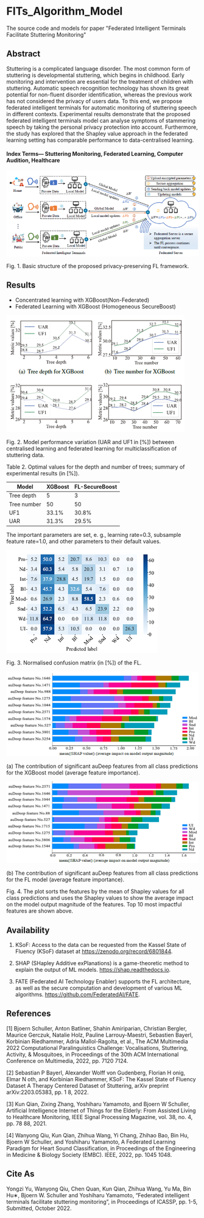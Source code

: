 # FITs_Algorithm_Model
The source code and models for paper "Federated Intelligent Terminals Facilitate Stuttering Monitoring"

## Abstract
Stuttering is a complicated language disorder. The most common  form of stuttering is developmental stuttering, which begins  in childhood. Early monitoring and intervention are essential  for the treatment of children with stuttering. Automatic  speech recognition technology has shown its great potential  for non-fluent disorder identification, whereas the previous  work has not considered the privacy of users  data. To  this end, we propose federated intelligent terminals for automatic  monitoring of stuttering speech in different contexts.  Experimental results demonstrate that the proposed federated  intelligent terminals model can analyse symptoms of stammering  speech by taking the personal privacy protection into  account. Furthermore, the study has explored that the Shapley  value approach in the federated learning setting has comparable  performance to data-centralised learning.

#### Index Terms— Stuttering Monitoring, Federated Learning, Computer Audition, Healthcare

![](/figures/FL.jpg)

Fig. 1. Basic structure of the proposed privacy-preserving FL framework.
 
## Results
 * Concentrated learning with XGBoost(Non-Federated) 
  * Federated Learning with XGBoost (Homogeneous SecureBoost)
  
 ![](/figures/results.jpg)
 
 Fig. 2. Model performance variation (UAR and UF1 in [%]) between centralised learning and federated learning for multiclassification of stuttering data.
 
Table 2. Optimal values for the depth and number of trees; summary of experimental results (in [%]).

| Model      | XGBoost     | FL-SecureBoost |
| -----      | -----       | ----           |
| Tree depth |  5          | 3              |
| Tree number|  50         | 50             |
| UF1        |  33.1%      | 30.8%          |
| UAR        |  31.3%      | 29.5%          |

The important parameters are set, e. g., learning rate=0.3, subsample feature rate=1.0, and other parameters to their default values.

 ![](/figures/matrix.jpg)
 
 Fig. 3. Normalised confusion matrix (in [%]) of the FL.
 
![](/figures/shap1.jpg)

(a) The contribution of significant auDeep features from all class predictions for the XGBoost model (average feature importance).
  
![](/figures/shap2.jpg)

(b) The contribution of significant auDeep features from all class predictions for the FL model (average feature importance).

Fig. 4. The plot sorts the features by the mean of Shapley values for all class predictions and uses the Shapley values to show the average impact on the model output magnitude of the features. Top 10 most impactful features are shown above.
  
## Availability
1. KSoF: Access to the data can be requested from the Kassel State of Fluency (KSoF) dataset at https://zenodo.org/record/6801844.

2. SHAP (SHapley Additive exPlanations) is a game-theoretic method to explain the output of ML models. https://shap.readthedocs.io.

3. FATE (Federated AI Technology Enabler) supports the FL architecture, as well as the secure computation and development of various ML algorithms. https://github.com/FederatedAI/FATE.

## References
[1] Bjoern Schuller, Anton Batliner, Shahin Amiriparian, Christian Bergler, Maurice Gerczuk, Natalie Holz, Pauline Larrouy-Maestri, Sebastien Bayerl, Korbinian  Riedhammer, Adria Mallol-Ragolta, et al., The ACM Multimedia 2022 Computational Paralinguistics Challenge: Vocalisations, Stuttering, Activity, &amp; Mosquitoes, in Proceedings of the 30th ACM International Conference on Multimedia, 2022, pp. 7120 7124.

[2] Sebastian P Bayerl, Alexander Wolff von Gudenberg, Florian H onig, Elmar N oth, and Korbinian Riedhammer, KSoF: The Kassel State of Fluency Dataset A Therapy Centered Dataset of Stuttering, arXiv preprint arXiv:2203.05383, pp. 1 8, 2022.

[3] Kun Qian, Zixing Zhang, Yoshiharu Yamamoto, and Bjoern W Schuller, Artificial Intelligence Internet of Things for the Elderly: From Assisted Living to Healthcare  Monitoring, IEEE Signal Processing Magazine, vol. 38, no. 4, pp. 78 88, 2021.

[4] Wanyong Qiu, Kun Qian, Zhihua Wang, Yi Chang, Zhihao Bao, Bin Hu, Bjoern W Schuller, and Yoshiharu Yamamoto, A Federated Learning Paradigm for Heart Sound Classification, in Proceedings of the Engineering in Medicine &amp; Biology Society (EMBC). IEEE, 2022, pp. 1045 1048.

## Cite As
Yongzi Yu, Wanyong Qiu, Chen Quan, Kun Qian, Zhihua Wang, Yu Ma, Bin Hu∗, Bjoern W. Schuller and Yoshiharu Yamamoto, “Federated intelligent terminals facilitate stuttering monitoring”, in Proceedings of ICASSP, pp. 1-5, Submitted, October 2022.


